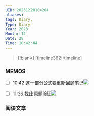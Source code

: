 ```yaml
---
UID: 20231228104204
aliases: 
tags: Diary,
Type: Diary
Year: 2023
Month: 12
Date: 28
Time: 10:42:04
---
```

> [!blank] 
> [timeline362::timeline]


### MEMOS
- [ ] 10:42 这一部分公式要重新回顾笔记![](Pasted%20Image%2020231228104204.png)
- [ ] 11:36 找出原题验证![](Pasted%20Image%2020231228113631.png)




### 阅读文章






